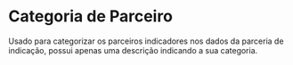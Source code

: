 # Categoria de Parceiro

Usado para categorizar os parceiros indicadores nos dados da parceria de indicação, possui apenas uma descrição indicando a sua categoria.

